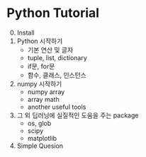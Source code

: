 # Python Tutorial #

0. Install
1. Python 시작하기
    - 기본 연산 및 글자
    - tuple, list, dictionary
    - if문, for문
    - 함수, 클래스, 인스턴스
2. numpy 시작하기
    - numpy array
    - array math
    - another useful tools
3. 그 외 딥러닝에 실질적인 도움을 주는 package
    - os, glob
    - scipy
    - matplotlib
4. Simple Quesion
